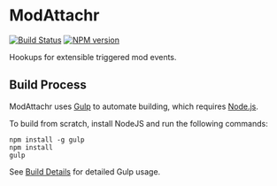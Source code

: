 # ModAttachr
[![Build Status](https://travis-ci.org/FullScreenShenanigans/ModAttachr.svg?branch=master)](https://travis-ci.org/FullScreenShenanigans/ModAttachr)
[![NPM version](https://badge.fury.io/js/modattachr.svg)](http://badge.fury.io/js/modattachr)

Hookups for extensible triggered mod events.


## Build Process

ModAttachr uses [Gulp](http://gulpjs.com/) to automate building, which requires [Node.js](http://node.js.org).

To build from scratch, install NodeJS and run the following commands:

```
npm install -g gulp
npm install
gulp
```

See [Build Details](https://github.com/FullScreenShenanigans/Documentation/blob/master/Build%20Details.md) for detailed Gulp usage.

